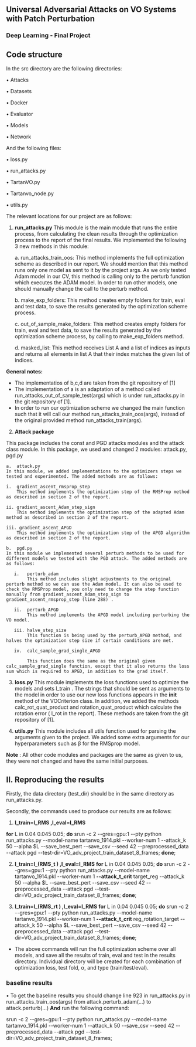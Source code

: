 ## Universal Adversarial Attacks on VO Systems with Patch Perturbation

### Deep Learning - Final Project

## Code structure
In the src directory are the following directories:

•	Attacks

•	Datasets

•	Docker

•	Evaluator

•	Models

•	Network

And the following files:

•	loss.py

•	run_attacks.py

•	TartanVO.py

•	Tartanvo_node.py

•	utils.py

The relevant locations for our project are as follows:

1. **run_attacks.py**
This module is the main module that runs the entire process, from calculating the clean results through the optimization process to the report of the final results. We implemented the following 3 new methods in this module:
    
    a. run_attacks_train_oos:
    This method implements the full optimization scheme as described in our report. We should mention that this method runs only one model as sent to it by the project args. As we only tested Adam model in our CV, this method is calling only to the perturb function which executes the ADAM model. In order to run other models, one should manually change the call to the perturb method.

    b.	make_exp_folders:
    This method creates empty folders for train, eval and test data, to save the results generated by the optimization scheme process.

    c.	out_of_sample_make_folders:
    This method creates empty folders for train, eval and test data, to save the results generated by the optimization scheme process, by calling to make_exp_folders method.

    d.	masked_list:
    This method receives List A and a list of indices as inputs and returns all elements in list A that their index matches the given list of indices.

**General notes:**
- 	The implementatios of b,c,d are taken from the git repository of [1]
-	The implementation of a is an adaptation of a method called run_attacks_out_of_sample_test(args) which is under run_attacks.py in the git repository of [1].
-	In order to run our optimization scheme we changed the main function such that it will call our method run_attacks_train_oos(args), instead of the original provided method run_attacks_train(args).

 2. **Attack package**

 This package includes the const and PGD attacks modules and the attack class module. In this package, we used and changed 2 modules: attack.py, pgd.py

    a.	attack.py
    In this module, we added implementations to the optimizers steps we tested and experimented. The added methods are as follows:
        
    i.	gradient_ascent_rmsprop_step 
        This method implements the optimization step of the RMSProp method as described in section 2 of the report.
    
    ii.	gradient_ascent_Adam_step_sign 
        This method implements the optimization step of the adapted Adam method as described in section 2 of the report.
    
    iii. gradient_ascent_APGD 
        This method implements the optimization step of the APGD algorithm as described in section 2 of the report.

    b.	pgd.py
    In this module we implemented several perturb methods to be used for different models we tested with the PGD attack. The added methods are as follows:
    
       i.	perturb_adam
            This method includes slight adjustments to the original perturb method so we can use the Adam model. It can also be used to check the RMSProp model, you only need to change the step function manually from gradient_ascent_Adam_step_sign to gradient_ascent_rmsprop_step (line 288) .
       
       ii.	perturb_APGD 
            This method implements the APGD model including perturbing the VO model.
       
       iii. halve_step_size
            This function is being used by the perturb_APGD method, and halves the optimization step size if certain conditions are met.
        
       iv.	calc_sample_grad_single_APGD
       
            This function does the same as the original given calc_sample_grad_single function, except that it also returns the loss sum which is required to APGD, in addition to the grad itself. 


3. **loss.py**
This module implements the loss functions used to optimize the models and sets l_train . 
The strings that should be sent as arguments to the model in order to use our new loss functions appears in the __init__ method of the VOCriterion class.
In addition, we added the methods calc_rot_quat_product and rotation_quat_product which calculate the rotation error ( l_rot in the report). These methods are taken from the git repository of [1].

4. **utils.py**
This module includes all utils function used for parsing the arguments given to the project. We added some extra arguments for our hyperparameters such as β for the RMSprop model.


**Note** : All other code modules and packages are the same as given to us, they were not changed and have the same initial purposes.


## II.	Reproducing the results
Firstly, the data directory (test_dir) should be in the same directory as run_attacks.py.

Secondly, the commands used to produce our results are as follows:
1.  **l_train=l_RMS  ,l_eval=l_RMS**

**for** L in 0.04 0.045 0.05;
**do** srun -c 2 --gres=gpu:1 --pty python run_attacks.py --model-name tartanvo_1914.pkl --worker-num 1 --attack_k 50 --alpha $L --save_best_pert
 --save_csv --seed 42 --preprocessed_data --attack pgd 
--test-dir=VO_adv_project_train_dataset_8_frames; **done**;

2.  **l_train=l_(RMS_t )  ,l_eval=l_RMS** 
**for** L in 0.04 0.045 0.05;
**do** srun -c 2 --gres=gpu:1 --pty python run_attacks.py --model-name tartanvo_1914.pkl --worker-num 1 **--attack_t_crit** target_reg 
--attack_k 50 --alpha $L --save_best_pert
 --save_csv --seed 42 --preprocessed_data --attack pgd 
--test-dir=VO_adv_project_train_dataset_8_frames; **done**;

3.  **l_train=l_(RMS_rt )  ,l_eval=l_RMS**
**for** L in 0.04 0.045 0.05;
**do** srun -c 2 --gres=gpu:1 --pty python run_attacks.py --model-name tartanvo_1914.pkl --worker-num 1 
**--attack_t_crit** reg_rotation_target
--attack_k 50  --alpha $L  --save_best_pert
 --save_csv --seed 42 --preprocessed_data --attack pgd 
--test-dir=VO_adv_project_train_dataset_8_frames; **done**;


* The above commands will run the full optimization scheme over all models, and save all the results of train, eval and test in the results directory. Individual directory will be created for each combination of optimization loss, test fold, α, and type (train/test/eval).

### baseline results
•	To get the baseline results you should change line 923 in run_attacks.py in run_attacks_train_oos(args) from attack.perturb_adam(…) to attack.perturb(…) **And** run the following command:

srun -c 2 --gres=gpu:1 --pty python run_attacks.py --model-name tartanvo_1914.pkl --worker-num 1 --attack_k 50 --save_csv --seed 42 --preprocessed_data --attack pgd --test-dir=VO_adv_project_train_dataset_8_frames;



